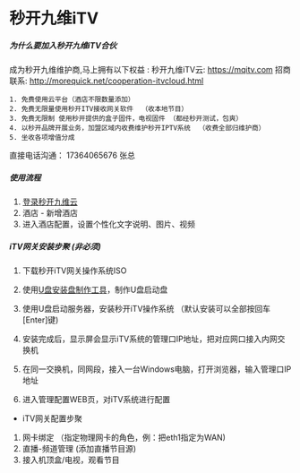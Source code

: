 # 秒开九维iTV

##### 为什么要加入秒开九维iTV合伙
成为秒开九维维护商,马上拥有以下权益 :
秒开九维iTV云: https://mqitv.com
招商联系: http://morequick.net/cooperation-itvcloud.html
```
1. 免费使用云平台（酒店不限数量添加）
2. 免费无限量使用秒开ITV接收网关软件  （收本地节目）
3. 免费无限制 使用秒开提供的盒子固件，电视固件 （都经秒开测试，包爽）
4. 以秒开品牌开展业务，加盟区域内收费维护秒开IPTV系统  （收费全部归维护商）
5. 坐收各项增值分成 
```
直接电话沟通： 17364065676 张总

##### 使用流程
1. [登录秒开九维云](https://mqitv.com)
2. 酒店 - 新增酒店
3. 进入酒店配置，设置个性化文字说明、图片、视频



##### iTV网关安装步聚 (非必须)

1. 下载秒开iTV网关操作系统ISO

2. 使用[U盘安装盘制作工具](https://rufus.ie/)，制作U盘启动盘

3. 使用U盘启动服务器，安装秒开iTV操作系统 （默认安装可以全部按回车[Enter]键)

4. 安装完成后，显示屏会显示iTV系统的管理口IP地址，把对应网口接入内网交换机

5. 在同一交换机，同网段，接入一台Windows电脑，打开浏览器，输入管理口IP地址

6. 进入管理配置WEB页，对iTV系统进行配置


* iTV网关配置步聚 

1. 网卡绑定 （指定物理网卡的角色，例：把eth1指定为WAN)
2. 直播-频道管理 (添加直播节目源)
3. 接入机顶盒/电视，观看节目





